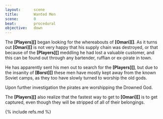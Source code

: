 ```yaml
---
layout:      scene
title:       Wanted Men
scene:       0
beat:        procedural
objective:   down
---
```



The **[Players][]** began looking for the whereabouts of **[Omari][]**.
As it turns out **[Omari][]** is not very happy that his supply chain was destroyed,
or that because of the **[Players][]** meddling he had lost a valuable customer,
and this can be found out through any bartender, ruffian or ex-pirate in town.

He has apparently sent his men out to search for the **[Players][]**,
but due to the insanity of **[Borst][]** these men have mostly kept away from the known Soviet camps,
as they too have slowly turned to worship the old gods.

Upon further investigation the pirates are worshipping the Drowned God.

The **[Players][]** also realize that the fastest way to get to **[Omari][]** is to get captured,
even though they will be stripped of all of their belongings.


{% include refs.md %}
